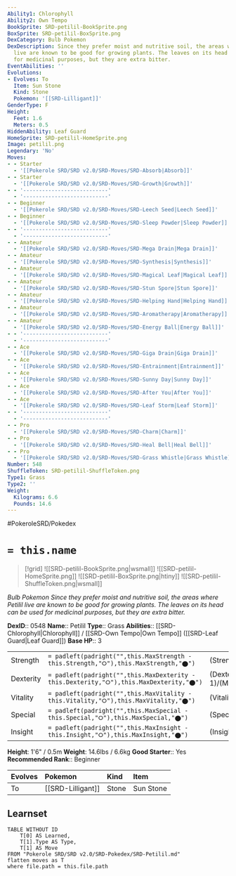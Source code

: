 ```yaml
---
Ability1: Chlorophyll
Ability2: Own Tempo
BookSprite: SRD-petilil-BookSprite.png
BoxSprite: SRD-petilil-BoxSprite.png
DexCategory: Bulb Pokemon
DexDescription: Since they prefer moist and nutritive soil, the areas where Petilil
  live are known to be good for growing plants. The leaves on its head can be used
  for medicinal purposes, but they are extra bitter.
EventAbilities: ''
Evolutions:
- Evolves: To
  Item: Sun Stone
  Kind: Stone
  Pokemon: '[[SRD-Lilligant]]'
GenderType: F
Height:
  Feet: 1.6
  Meters: 0.5
HiddenAbility: Leaf Guard
HomeSprite: SRD-petilil-HomeSprite.png
Image: petilil.png
Legendary: 'No'
Moves:
- - Starter
  - '[[Pokerole SRD/SRD v2.0/SRD-Moves/SRD-Absorb|Absorb]]'
- - Starter
  - '[[Pokerole SRD/SRD v2.0/SRD-Moves/SRD-Growth|Growth]]'
- - '---------------------------'
  - '---------------------------'
- - Beginner
  - '[[Pokerole SRD/SRD v2.0/SRD-Moves/SRD-Leech Seed|Leech Seed]]'
- - Beginner
  - '[[Pokerole SRD/SRD v2.0/SRD-Moves/SRD-Sleep Powder|Sleep Powder]]'
- - '---------------------------'
  - '---------------------------'
- - Amateur
  - '[[Pokerole SRD/SRD v2.0/SRD-Moves/SRD-Mega Drain|Mega Drain]]'
- - Amateur
  - '[[Pokerole SRD/SRD v2.0/SRD-Moves/SRD-Synthesis|Synthesis]]'
- - Amateur
  - '[[Pokerole SRD/SRD v2.0/SRD-Moves/SRD-Magical Leaf|Magical Leaf]]'
- - Amateur
  - '[[Pokerole SRD/SRD v2.0/SRD-Moves/SRD-Stun Spore|Stun Spore]]'
- - Amateur
  - '[[Pokerole SRD/SRD v2.0/SRD-Moves/SRD-Helping Hand|Helping Hand]]'
- - Amateur
  - '[[Pokerole SRD/SRD v2.0/SRD-Moves/SRD-Aromatherapy|Aromatherapy]]'
- - Amateur
  - '[[Pokerole SRD/SRD v2.0/SRD-Moves/SRD-Energy Ball|Energy Ball]]'
- - '---------------------------'
  - '---------------------------'
- - Ace
  - '[[Pokerole SRD/SRD v2.0/SRD-Moves/SRD-Giga Drain|Giga Drain]]'
- - Ace
  - '[[Pokerole SRD/SRD v2.0/SRD-Moves/SRD-Entrainment|Entrainment]]'
- - Ace
  - '[[Pokerole SRD/SRD v2.0/SRD-Moves/SRD-Sunny Day|Sunny Day]]'
- - Ace
  - '[[Pokerole SRD/SRD v2.0/SRD-Moves/SRD-After You|After You]]'
- - Ace
  - '[[Pokerole SRD/SRD v2.0/SRD-Moves/SRD-Leaf Storm|Leaf Storm]]'
- - '---------------------------'
  - '---------------------------'
- - Pro
  - '[[Pokerole SRD/SRD v2.0/SRD-Moves/SRD-Charm|Charm]]'
- - Pro
  - '[[Pokerole SRD/SRD v2.0/SRD-Moves/SRD-Heal Bell|Heal Bell]]'
- - Pro
  - '[[Pokerole SRD/SRD v2.0/SRD-Moves/SRD-Grass Whistle|Grass Whistle]]'
Number: 548
ShuffleToken: SRD-petilil-ShuffleToken.png
Type1: Grass
Type2: ''
Weight:
  Kilograms: 6.6
  Pounds: 14.6
---
```


#PokeroleSRD/Pokedex

# `= this.name`

> [!grid]
> ![[SRD-petilil-BookSprite.png|wsmall]]
> ![[SRD-petilil-HomeSprite.png]]
> ![[SRD-petilil-BoxSprite.png|htiny]]
> ![[SRD-petilil-ShuffleToken.png|wsmall]]


*Bulb Pokemon*
*Since they prefer moist and nutritive soil, the areas where Petilil live are known to be good for growing plants. The leaves on its head can be used for medicinal purposes, but they are extra bitter.*

**DexID**:: 0548
**Name**:: Petilil
**Type**:: Grass
**Abilities**:: [[SRD-Chlorophyll|Chlorophyll]] / [[SRD-Own Tempo|Own Tempo]] ([[SRD-Leaf Guard|Leaf Guard]])
**Base HP**:: 3

|           |                                                                                        |                                          |
| --------- | -------------------------------------------------------------------------------------- | ---------------------------------------- |
| Strength  | `= padleft(padright("",this.MaxStrength - this.Strength,"⭘"),this.MaxStrength,"⬤")`    | (Strength::1)/(MaxStrength::3)   |
| Dexterity | `= padleft(padright("",this.MaxDexterity - this.Dexterity,"⭘"),this.MaxDexterity,"⬤")` | (Dexterity:: 1)/(MaxDexterity::3) |
| Vitality  | `= padleft(padright("",this.MaxVitality - this.Vitality,"⭘"),this.MaxVitality,"⬤")`    | (Vitality::2)/(MaxVitality::4)   |
| Special   | `= padleft(padright("",this.MaxSpecial - this.Special,"⭘"),this.MaxSpecial,"⬤")`       | (Special::2)/(MaxSpecial::5)     |
| Insight   | `= padleft(padright("",this.MaxInsight - this.Insight,"⭘"),this.MaxInsight,"⬤")`       | (Insight::2)/(MaxInsight::4)     |

**Height**: 1'6" / 0.5m
**Weight**: 14.6lbs / 6.6kg
**Good Starter**:: Yes
**Recommended Rank**:: Beginner

| Evolves   | Pokemon           | Kind   | Item      |
|:----------|:------------------|:-------|:----------|
| To        | [[SRD-Lilligant]] | Stone  | Sun Stone |

## Learnset

```dataview
TABLE WITHOUT ID
    T[0] AS Learned,
    T[1].Type AS Type,
    T[1] AS Move
FROM "Pokerole SRD/SRD v2.0/SRD-Pokedex/SRD-Petilil.md"
flatten moves as T
where file.path = this.file.path
```

